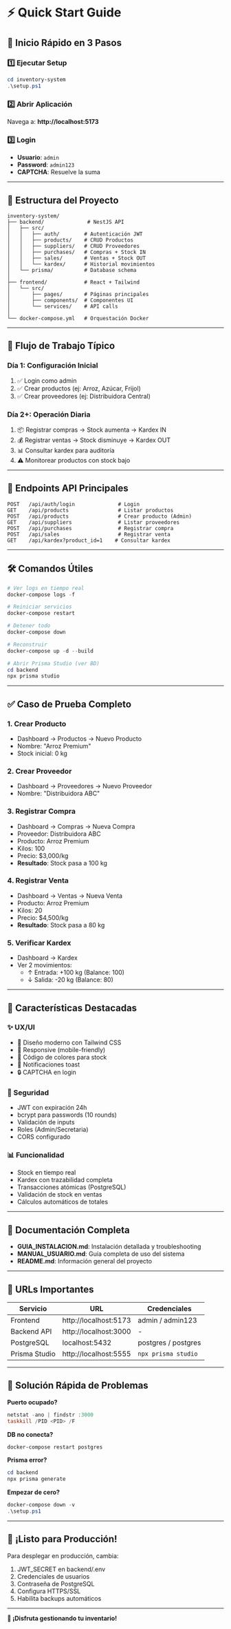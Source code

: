 # ⚡ Quick Start Guide

## 🚀 Inicio Rápido en 3 Pasos

### 1️⃣ Ejecutar Setup
```powershell
cd inventory-system
.\setup.ps1
```

### 2️⃣ Abrir Aplicación
Navega a: **http://localhost:5173**

### 3️⃣ Login
- **Usuario**: `admin`
- **Password**: `admin123`
- **CAPTCHA**: Resuelve la suma

---

## 📁 Estructura del Proyecto

```
inventory-system/
├── backend/              # NestJS API
│   ├── src/
│   │   ├── auth/        # Autenticación JWT
│   │   ├── products/    # CRUD Productos
│   │   ├── suppliers/   # CRUD Proveedores
│   │   ├── purchases/   # Compras + Stock IN
│   │   ├── sales/       # Ventas + Stock OUT
│   │   └── kardex/      # Historial movimientos
│   └── prisma/          # Database schema
│
├── frontend/            # React + Tailwind
│   └── src/
│       ├── pages/       # Páginas principales
│       ├── components/  # Componentes UI
│       └── services/    # API calls
│
└── docker-compose.yml   # Orquestación Docker
```

---

## 🎯 Flujo de Trabajo Típico

### Día 1: Configuración Inicial
1. ✅ Login como admin
2. ✅ Crear productos (ej: Arroz, Azúcar, Frijol)
3. ✅ Crear proveedores (ej: Distribuidora Central)

### Día 2+: Operación Diaria
1. 📦 Registrar compras → Stock aumenta → Kardex IN
2. 💰 Registrar ventas → Stock disminuye → Kardex OUT
3. 📊 Consultar kardex para auditoría
4. ⚠️ Monitorear productos con stock bajo

---

## 🔑 Endpoints API Principales

```
POST   /api/auth/login              # Login
GET    /api/products                # Listar productos
POST   /api/products                # Crear producto (Admin)
GET    /api/suppliers               # Listar proveedores
POST   /api/purchases               # Registrar compra
POST   /api/sales                   # Registrar venta
GET    /api/kardex?product_id=1    # Consultar kardex
```

---

## 🛠️ Comandos Útiles

```powershell
# Ver logs en tiempo real
docker-compose logs -f

# Reiniciar servicios
docker-compose restart

# Detener todo
docker-compose down

# Reconstruir
docker-compose up -d --build

# Abrir Prisma Studio (ver BD)
cd backend
npx prisma studio
```

---

## ✅ Caso de Prueba Completo

### 1. Crear Producto
- Dashboard → Productos → Nuevo Producto
- Nombre: "Arroz Premium"
- Stock inicial: 0 kg

### 2. Crear Proveedor
- Dashboard → Proveedores → Nuevo Proveedor
- Nombre: "Distribuidora ABC"

### 3. Registrar Compra
- Dashboard → Compras → Nueva Compra
- Proveedor: Distribuidora ABC
- Producto: Arroz Premium
- Kilos: 100
- Precio: $3,000/kg
- **Resultado**: Stock pasa a 100 kg

### 4. Registrar Venta
- Dashboard → Ventas → Nueva Venta
- Producto: Arroz Premium
- Kilos: 20
- Precio: $4,500/kg
- **Resultado**: Stock pasa a 80 kg

### 5. Verificar Kardex
- Dashboard → Kardex
- Ver 2 movimientos:
  - ↑ Entrada: +100 kg (Balance: 100)
  - ↓ Salida: -20 kg (Balance: 80)

---

## 🎨 Características Destacadas

### ✨ UX/UI
- 🎨 Diseño moderno con Tailwind CSS
- 📱 Responsive (mobile-friendly)
- 🌈 Código de colores para stock
- 🔔 Notificaciones toast
- 🔒 CAPTCHA en login

### 🔐 Seguridad
- JWT con expiración 24h
- bcrypt para passwords (10 rounds)
- Validación de inputs
- Roles (Admin/Secretaria)
- CORS configurado

### 📊 Funcionalidad
- Stock en tiempo real
- Kardex con trazabilidad completa
- Transacciones atómicas (PostgreSQL)
- Validación de stock en ventas
- Cálculos automáticos de totales

---

## 📖 Documentación Completa

- **GUIA_INSTALACION.md**: Instalación detallada y troubleshooting
- **MANUAL_USUARIO.md**: Guía completa de uso del sistema
- **README.md**: Información general del proyecto

---

## 🎯 URLs Importantes

| Servicio | URL | Credenciales |
|----------|-----|--------------|
| Frontend | http://localhost:5173 | admin / admin123 |
| Backend API | http://localhost:3000 | - |
| PostgreSQL | localhost:5432 | postgres / postgres |
| Prisma Studio | http://localhost:5555 | `npx prisma studio` |

---

## 🐛 Solución Rápida de Problemas

**Puerto ocupado?**
```powershell
netstat -ano | findstr :3000
taskkill /PID <PID> /F
```

**DB no conecta?**
```powershell
docker-compose restart postgres
```

**Prisma error?**
```powershell
cd backend
npx prisma generate
```

**Empezar de cero?**
```powershell
docker-compose down -v
.\setup.ps1
```

---

## 🚀 ¡Listo para Producción!

Para desplegar en producción, cambia:
1. JWT_SECRET en backend/.env
2. Credenciales de usuarios
3. Contraseña de PostgreSQL
4. Configura HTTPS/SSL
5. Habilita backups automáticos

---

**🎉 ¡Disfruta gestionando tu inventario!**
